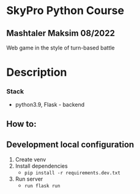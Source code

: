 # SkyPro Python Course #


## Mashtaler Maksim 08/2022
Web game in the style of turn-based battle

# Description #


### Stack ###
- python3.9, Flask - backend


## How to: ##

## Development local configuration ##
1) Create venv
2) Install dependencies
   - `pip install -r requirements.dev.txt`
3) Run server 
   - `run flask run`
